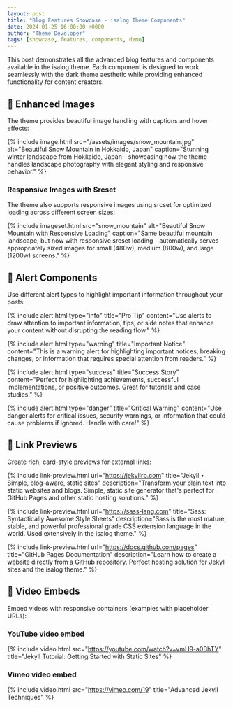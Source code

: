 ```yaml
---
layout: post
title: "Blog Features Showcase - isalog Theme Components"
date: 2024-01-25 16:00:00 +0000
author: "Theme Developer"
tags: [showcase, features, components, demo]
---
```


This post demonstrates all the advanced blog features and components available in the isalog theme. Each component is designed to work seamlessly with the dark theme aesthetic while providing enhanced functionality for content creators.

## 📸 Enhanced Images

The theme provides beautiful image handling with captions and hover effects:

{% include image.html src="/assets/images/snow_mountain.jpg" alt="Beautiful Snow Mountain in Hokkaido, Japan" caption="Stunning winter landscape from Hokkaido, Japan - showcasing how the theme handles landscape photography with elegant styling and responsive behavior." %}

### Responsive Images with Srcset

The theme also supports responsive images using srcset for optimized loading across different screen sizes:

{% include imageset.html src="snow_mountain" alt="Beautiful Snow Mountain with Responsive Loading" caption="Same beautiful mountain landscape, but now with responsive srcset loading - automatically serves appropriately sized images for small (480w), medium (800w), and large (1200w) screens." %}

## 🚨 Alert Components

Use different alert types to highlight important information throughout your posts:

{% include alert.html type="info" title="Pro Tip" content="Use alerts to draw attention to important information, tips, or side notes that enhance your content without disrupting the reading flow." %}

{% include alert.html type="warning" title="Important Notice" content="This is a warning alert for highlighting important notices, breaking changes, or information that requires special attention from readers." %}

{% include alert.html type="success" title="Success Story" content="Perfect for highlighting achievements, successful implementations, or positive outcomes. Great for tutorials and case studies." %}

{% include alert.html type="danger" title="Critical Warning" content="Use danger alerts for critical issues, security warnings, or information that could cause problems if ignored. Handle with care!" %}

## 🔗 Link Previews

Create rich, card-style previews for external links:

{% include link-preview.html 
   url="https://jekyllrb.com" 
   title="Jekyll • Simple, blog-aware, static sites" 
   description="Transform your plain text into static websites and blogs. Simple, static site generator that's perfect for GitHub Pages and other static hosting solutions." 
%}

{% include link-preview.html 
   url="https://sass-lang.com" 
   title="Sass: Syntactically Awesome Style Sheets" 
   description="Sass is the most mature, stable, and powerful professional grade CSS extension language in the world. Used extensively in the isalog theme." 
%}

{% include link-preview.html 
   url="https://docs.github.com/pages" 
   title="GitHub Pages Documentation" 
   description="Learn how to create a website directly from a GitHub repository. Perfect hosting solution for Jekyll sites and the isalog theme." 
%}

## 🎥 Video Embeds

Embed videos with responsive containers (examples with placeholder URLs):

### YouTube video embed
{% include video.html 
   src="https://youtube.com/watch?v=vmH9-a0BhTY" 
   title="Jekyll Tutorial: Getting Started with Static Sites" %}

### Vimeo video embed  
{% include video.html 
   src="https://vimeo.com/19" 
   title="Advanced Jekyll Techniques" %}

